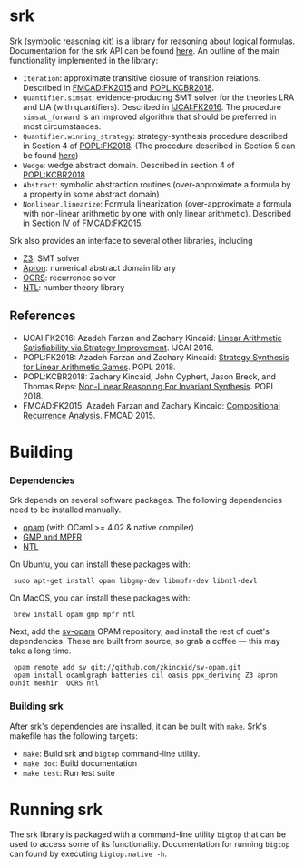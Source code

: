 srk
====

Srk (symbolic reasoning kit) is a library for reasoning about logical
formulas.  Documentation for the srk API can be found
[here](http://cs.princeton.edu/~zkincaid/srk/doc/index.html).  An outline of
the main functionality implemented in the library:

 + `Iteration`: approximate transitive closure of transition relations.
   Described in
   [FMCAD:FK2015](http://www.cs.princeton.edu/~zkincaid/pub/fmcad15.pdf) and
   [POPL:KCBR2018](http://www.cs.princeton.edu/~zkincaid/pub/popl2018a.pdf).
 + `Quantifier.simsat`: evidence-producing SMT solver for the theories LRA and LIA (with quantifiers).  Described in [IJCAI:FK2016](http://www.cs.princeton.edu/~zkincaid/pub/ijcai16.pdf).  The procedure `simsat_forward` is an improved algorithm that should be preferred in most circumstances.
 + `Quantifier.winning_strategy`: strategy-synthesis procedure described in Section 4 of [POPL:FK2018](http://www.cs.princeton.edu/~zkincaid/pub/popl18b.pdf).  (The procedure described in Section 5 can be found [here](https://github.com/zkincaid/strategy-improvement))
 + `Wedge`: wedge abstract domain.  Described in section 4 of [POPL:KCBR2018](http://www.cs.princeton.edu/~zkincaid/pub/popl2018a.pdf)
 + `Abstract`: symbolic abstraction routines (over-approximate a formula by a property in some abstract domain)
 + `Nonlinear.linearize`: Formula linearization (over-approximate a formula with non-linear arithmetic by one with only linear arithmetic).  Described in Section IV of [FMCAD:FK2015](http://www.cs.princeton.edu/~zkincaid/pub/fmcad15.pdf).

Srk also provides an interface to several other libraries, including
 + [Z3](https://github.com/Z3Prover/z3): SMT solver
 + [Apron](http://apron.cri.ensmp.fr/library): numerical abstract domain library
 + [OCRS](https://github.com/cyphertjohn/OCRS): recurrence solver
 + [NTL](http://www.shoup.net/ntl/): number theory library

References
----------
+ IJCAI:FK2016: Azadeh Farzan and Zachary Kincaid: [Linear Arithmetic Satisfiability via Strategy Improvement](http://www.cs.princeton.edu/~zkincaid/pub/ijcai16.pdf).  IJCAI 2016.
+ POPL:FK2018: Azadeh Farzan and Zachary Kincaid: [Strategy Synthesis for Linear Arithmetic Games](http://www.cs.princeton.edu/~zkincaid/pub/popl18b.pdf).  POPL 2018.
+ POPL:KCBR2018: Zachary Kincaid, John Cyphert, Jason Breck, and Thomas Reps: [Non-Linear Reasoning For Invariant Synthesis](http://www.cs.princeton.edu/~zkincaid/pub/popl2018a.pdf).  POPL 2018.
+ FMCAD:FK2015: Azadeh Farzan and Zachary Kincaid: [Compositional Recurrence Analysis](http://www.cs.princeton.edu/~zkincaid/pub/fmcad15.pdf).  FMCAD 2015.

Building
========

### Dependencies

Srk depends on several software packages.  The following dependencies need to be installed manually.

 + [opam](http://opam.ocaml.org) (with OCaml >= 4.02 & native compiler)
 + [GMP and MPFR](https://gmplib.org/)
 + [NTL](http://www.shoup.net/ntl/)

On Ubuntu, you can install these packages with:
```
 sudo apt-get install opam libgmp-dev libmpfr-dev libntl-devl
```

On MacOS, you can install these packages with:
```
 brew install opam gmp mpfr ntl
```

Next, add the [sv-opam](https://github.com/zkincaid/sv-opam) OPAM repository, and install the rest of duet's dependencies.  These are built from source, so grab a coffee &mdash; this may take a long time.
```
 opam remote add sv git://github.com/zkincaid/sv-opam.git
 opam install ocamlgraph batteries cil oasis ppx_deriving Z3 apron ounit menhir  OCRS ntl
```

### Building srk

After srk's dependencies are installed, it can be built with `make`.  Srk's makefile has the following targets:
 + `make`: Build srk and `bigtop` command-line utility.
 + `make doc`: Build documentation
 + `make test`: Run test suite

Running srk
===========

The srk library is packaged with a command-line utility `bigtop` that can be
used to access some of its functionality.  Documentation for running `bigtop`
can found by executing `bigtop.native -h`.
